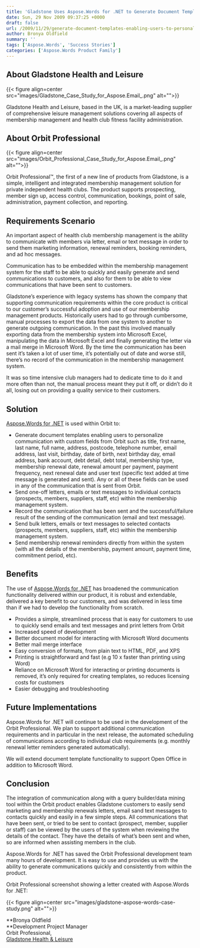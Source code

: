 ```yaml
---
title: 'Gladstone Uses Aspose.Words for .NET to Generate Document Templates Enabling Users to Personalize Communication'
date: Sun, 29 Nov 2009 09:37:25 +0000
draft: false
url: /2009/11/29/generate-document-templates-enabling-users-to-personalize-communication-using-apis/
author: Bronya Oldfield
summary: ''
tags: ['Aspose.Words', 'Success Stories']
categories: ['Aspose.Words Product Family']
---
```


## About Gladstone Health and Leisure



{{< figure align=center src="images/Gladstone_Case_Study_for_Aspose.Email_.png" alt="">}}


Gladstone Health and Leisure, based in the UK, is a market-leading supplier of comprehensive leisure management solutions covering all aspects of membership management and health club fitness facility administration.

## About Orbit Professional



{{< figure align=center src="images/Orbit_Professional_Case_Study_for_Aspose.Email_.png" alt="">}}


  

Orbit Professional™, the first of a new line of products from Gladstone, is a simple, intelligent and integrated membership management solution for private independent health clubs. The product supports prospecting, member sign up, access control, communication, bookings, point of sale, administration, payment collection, and reporting.

## Requirements Scenario

An important aspect of health club membership management is the ability to communicate with members via letter, email or text message in order to send them marketing information, renewal reminders, booking reminders, and ad hoc messages.

Communication has to be embedded within the membership management system for the staff to be able to quickly and easily generate and send communications to customers, and also for them to be able to view communications that have been sent to customers.

Gladstone’s experience with legacy systems has shown the company that supporting communication requirements within the core product is critical to our customer’s successful adoption and use of our membership management products. Historically users had to go through cumbersome, manual processes to export the data from one system to another to generate outgoing communication. In the past this involved manually exporting data from the membership system into Microsoft Excel, manipulating the data in Microsoft Excel and finally generating the letter via a mail merge in Microsoft Word. By the time the communication has been sent it’s taken a lot of user time, it’s potentially out of date and worse still, there’s no record of the communication in the membership management system.

It was so time intensive club managers had to dedicate time to do it and more often than not, the manual process meant they put it off, or didn’t do it all, losing out on providing a quality service to their customers.

## Solution

[Aspose.Words for .NET][1] is used within Orbit to:

*   Generate document templates enabling users to personalize communication with custom fields from Orbit such as title, first name, last name, full name, address, postcode, telephone number, email address, last visit, birthday, date of birth, next birthday day, email address, bank account, debt detail, debt total, membership type, membership renewal date, renewal amount per payment, payment frequency, next renewal date and user text (specific text added at time message is generated and sent). Any or all of these fields can be used in any of the communication that is sent from Orbit.
*   Send one-off letters, emails or text messages to individual contacts (prospects, members, suppliers, staff, etc) within the membership management system.
*   Record the communication that has been sent and the successful/failure result of the sending of the communication (email and text message).
*   Send bulk letters, emails or text messages to selected contacts (prospects, members, suppliers, staff, etc) within the membership management system.
*   Send membership renewal reminders directly from within the system (with all the details of the membership, payment amount, payment time, commitment period, etc).

## Benefits

The use of [Aspose.Words for .NET][2] has broadened the communication functionality delivered within our product, it is robust and extendable, delivered a key benefit to our customers, and was delivered in less time than if we had to develop the functionality from scratch.

*   Provides a simple, streamlined process that is easy for customers to use to quickly send emails and text messages and print letters from Orbit
*   Increased speed of development
*   Better document model for interacting with Microsoft Word documents
*   Better mail merge interface
*   Easy conversion of formats, from plain text to HTML, PDF, and XPS
*   Printing is straightforward and fast (e.g 10 x faster than printing using Word)
*   Reliance on Microsoft Word for interacting or printing documents is removed, it’s only required for creating templates, so reduces licensing costs for customers
*   Easier debugging and troubleshooting

## Future Implementations

Aspose.Words for .NET will continue to be used in the development of the Orbit Professional. We plan to support additional communication requirements and in particular in the next release, the automated scheduling of communications according to individual club requirements (e.g. monthly renewal letter reminders generated automatically).

We will extend document template functionality to support Open Office in addition to Microsoft Word.

## Conclusion

The integration of communication along with a query builder/data mining tool within the Orbit product enables Gladstone customers to easily send marketing and membership renewals letters, email sand text messages to contacts quickly and easily in a few simple steps. All communications that have been sent, or tried to be sent to contact (prospect, member, supplier or staff) can be viewed by the users of the system when reviewing the details of the contact. They have the details of what’s been sent and when, so are informed when assisting members in the club.

Aspose.Words for .NET has saved the Orbit Professional development team many hours of development. It is easy to use and provides us with the ability to generate communications quickly and consistently from within the product.

Orbit Professional screenshot showing a letter created with Aspose.Words for .NET:



{{< figure align=center src="images/gladstone-aspose-words-case-study.png" alt="">}}


**Bronya Oldfield  
**Development Project Manager  
Orbit Professional,  
[Gladstone Health & Leisure][3]




[1]: https://products.aspose.com/words/net
[2]: https://products.aspose.com/words/net
[3]: https://www.gladstonesoftware.co.uk/




